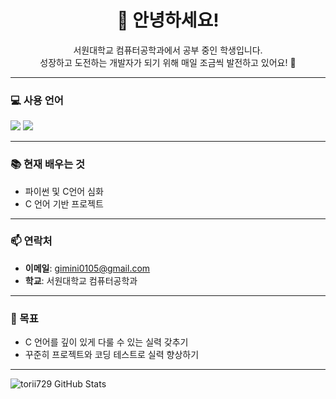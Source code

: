 <h1 align="center">👋 안녕하세요! </h1>

<p align="center">
  서원대학교 컴퓨터공학과에서 공부 중인 학생입니다.<br>
  성장하고 도전하는 개발자가 되기 위해 매일 조금씩 발전하고 있어요! 💪
</p>

---

### 💻 사용 언어
<p>
  <img src="https://img.shields.io/badge/C-00599C?style=flat&logo=c&logoColor=white"/>
  <img src="https://img.shields.io/badge/Python-3776AB?style=flat&logo=python&logoColor=white"/>
</p>

---

### 📚 현재 배우는 것
- 파이썬 및 C언어 심화
- C 언어 기반 프로젝트

---

### 📫 연락처
- **이메일**: gimini0105@gmail.com
- **학교**: 서원대학교 컴퓨터공학과

---

### 🧭 목표
- C 언어를 깊이 있게 다룰 수 있는 실력 갖추기
- 꾸준히 프로젝트와 코딩 테스트로 실력 향상하기

---

![torii729 GitHub Stats](https://github-readme-stats.vercel.app/api?username=your-github-username&show_icons=true&theme=tokyonight)
